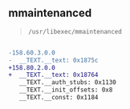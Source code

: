 ## mmaintenanced

> `/usr/libexec/mmaintenanced`

```diff

-158.60.3.0.0
-  __TEXT.__text: 0x1875c
+158.80.2.0.0
+  __TEXT.__text: 0x18764
   __TEXT.__auth_stubs: 0x1130
   __TEXT.__init_offsets: 0x8
   __TEXT.__const: 0x1184

```
